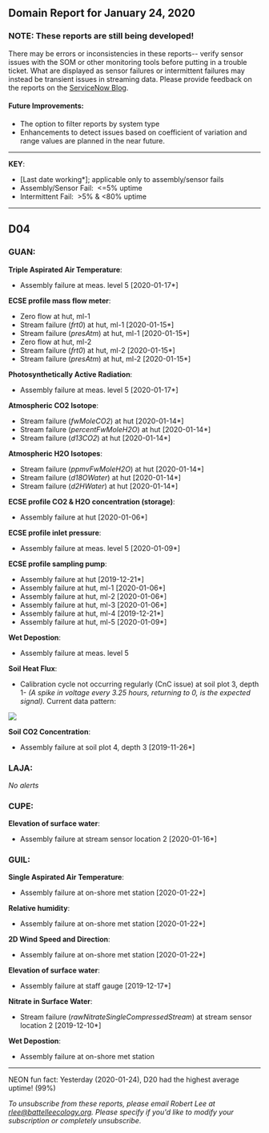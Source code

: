 ## Domain Report for January 24, 2020


### NOTE: These reports are still being developed!
There may be errors or inconsistencies in these reports-- verify sensor issues with the SOM or other monitoring tools before putting in a trouble ticket. What are displayed as sensor failures or intermittent failures may instead be transient issues in streaming data.
Please provide feedback on the reports on the [ServiceNow Blog](https://neon.service-now.com/community?id=community_blog&sys_id=9b4fbe8adbed734017ecf9041d9619be).

#### Future Improvements: 
 - The option to filter reports by system type 
 - Enhancements to detect issues based on coefficient of variation and range values are planned in the near future.

***

**KEY**:

 - [Last date working*]; applicable only to assembly/sensor fails
 - Assembly/Sensor Fail:&nbsp;&nbsp;<=5% uptime
 - Intermittent Fail:&nbsp;&nbsp;>5% & <80% uptime

***
## D04

### GUAN:

**Triple Aspirated Air Temperature**:
 - Assembly failure at meas. level 5 [2020-01-17*]

**ECSE profile mass flow meter**:
 - Zero flow at hut, ml-1
 - Stream failure (_frt0_) at hut, ml-1 [2020-01-15*]
 - Stream failure (_presAtm_) at hut, ml-1 [2020-01-15*]
 - Zero flow at hut, ml-2
 - Stream failure (_frt0_) at hut, ml-2 [2020-01-15*]
 - Stream failure (_presAtm_) at hut, ml-2 [2020-01-15*]

**Photosynthetically Active Radiation**:
 - Assembly failure at meas. level 5 [2020-01-17*]

**Atmospheric CO2 Isotope**:
 - Stream failure (_fwMoleCO2_) at hut [2020-01-14*]
 - Stream failure (_percentFwMoleH2O_) at hut [2020-01-14*]
 - Stream failure (_d13CO2_) at hut [2020-01-14*]

**Atmospheric H2O Isotopes**:
 - Stream failure (_ppmvFwMoleH2O_) at hut [2020-01-14*]
 - Stream failure (_d18OWater_) at hut [2020-01-14*]
 - Stream failure (_d2HWater_) at hut [2020-01-14*]

**ECSE profile CO2 & H2O concentration (storage)**:
 - Assembly failure at hut [2020-01-06*]

**ECSE profile inlet pressure**:
 - Assembly failure at meas. level 5 [2020-01-09*]

**ECSE profile sampling pump**:
 - Assembly failure at hut [2019-12-21*]
 - Assembly failure at hut, ml-1 [2020-01-06*]
 - Assembly failure at hut, ml-2 [2020-01-06*]
 - Assembly failure at hut, ml-3 [2020-01-06*]
 - Assembly failure at hut, ml-4 [2019-12-21*]
 - Assembly failure at hut, ml-5 [2020-01-09*]

**Wet Depostion**:
 - Assembly failure at meas. level 5

**Soil Heat Flux**:
 - Calibration cycle not occurring regularly (CnC issue) at soil plot 3, depth 1- _(A spike in voltage every 3.25 hours, returning to 0, is the expected signal)._ Current data pattern:

<img src="/scratch/SOM/rollingAnalysis/RptDp00/smartAlerts/imgs/NEON.D04.GUAN.DP0.00040.001.01800.003.501.000-2020-01-24.png">

**Soil CO2 Concentration**:
 - Assembly failure at soil plot 4, depth 3 [2019-11-26*]

### LAJA:

_No alerts_

### CUPE:

**Elevation of surface water**:
 - Assembly failure at stream sensor location 2 [2020-01-16*]

### GUIL:

**Single Aspirated Air Temperature**:
 - Assembly failure at on-shore met station [2020-01-22*]

**Relative humidity**:
 - Assembly failure at on-shore met station [2020-01-22*]

**2D Wind Speed and Direction**:
 - Assembly failure at on-shore met station [2020-01-22*]

**Elevation of surface water**:
 - Assembly failure at staff gauge [2019-12-17*]

**Nitrate in Surface Water**:
 - Stream failure (_rawNitrateSingleCompressedStream_) at stream sensor location 2 [2019-12-10*]

**Wet Depostion**:
 - Assembly failure at on-shore met station

***
NEON fun fact: Yesterday (2020-01-24), D20 had the highest average uptime! (99%)

_To unsubscribe from these reports, please email Robert Lee at rlee@battelleecology.org. Please specify if you'd like to modify your subscription or completely unsubscribe._
